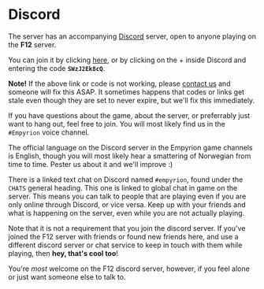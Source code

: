 # Discord

The server has an accompanying [Discord](https://discord.com/) server, open to anyone playing on the **F12** server.

You can join it by clicking [here][joindiscord], or by clicking on the + inside Discord and entering the code **`SWzJ2Ek8cQ`**.

**Note!** If the above link or code is not working, please [contact us](contact-game.md) and someone will fix this ASAP. It sometimes happens that codes or links get stale even though they are set to never expire, but we'll fix this immediately.

If you have questions about the game, about the server, or preferrably just want to hang out, feel free to join. You will most likely find us in the `#Empyrion` voice channel.

The official language on the Discord server in the Empyrion game channels is English, though you will most likely hear a smattering of Norwegian from time to time. Pester us about it and we'll improve :)

There is a linked text chat on Discord named `#empyrion`, found under the `CHATS` general heading. This one is linked to global chat in game on the server. This means you can talk to people that are playing even if you are only online through Discord, or vice versa. Keep up with your friends and what is happening on the server, even while you are not actually playing.

Note that it is not a requirement that you join the discord server. If you've joined the F12 server with friends or found new friends here, and use a different discord server or chat service to keep in touch with them while playing, then **hey, that's cool too**!

You're *most* welcome on the F12 discord server, however, if you feel alone or just want someone else to talk to.

  [joindiscord]: https://discord.gg/SWzJ2Ek8cQ
